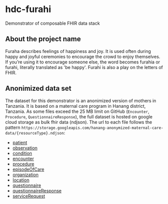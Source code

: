 # hdc-furahi

Demonstrator of composable FHIR data stack

## About the project name

Furaha describes feelings of happiness and joy. It is used often during happy and joyful ceremonies to encourage the crowd to enjoy themselves. If you’re using it to encourage someone else, the word becomes furahia or furahi, literally translated as 'be happy'. Furahi is also a play on the letters of FHIR.

## Anonimized data set

The dataset for this demonstrator is an anonimized version of mothers in Tanzania. It is based on a maternal care program in Hanang district, Tanzania. As some files exceed the 25 MB limit on GitHub (`Encounter`, `Procedure`, `QuestionnaireResponse`), the full dataset is hosted on google cloud storage as bulk fhir data (ndjson). The url to each file follows the pattern `https://storage.googleapis.com/hanang-anonymized-maternal-care-data/{resourceType}.ndjson`:

* [patient](https://storage.googleapis.com/hanang-anonymized-maternal-care-data/patient.ndjson)
* [observation](https://storage.googleapis.com/hanang-anonymized-maternal-care-data/observation.ndjson)
* [condition](https://storage.googleapis.com/hanang-anonymized-maternal-care-data/condition.ndjson)
* [encounter](https://storage.googleapis.com/hanang-anonymized-maternal-care-data/encounter.ndjson)
* [procedure](https://storage.googleapis.com/hanang-anonymized-maternal-care-data/procedure.ndjson)
* [episodeOfCare](https://storage.googleapis.com/hanang-anonymized-maternal-care-data/episodeOfCare.ndjson)
* [organization](https://storage.googleapis.com/hanang-anonymized-maternal-care-data/organization.ndjson)
* [location](https://storage.googleapis.com/hanang-anonymized-maternal-care-data/location.ndjson)
* [questionnaire](https://storage.googleapis.com/hanang-anonymized-maternal-care-data/questionnaire.ndjson)
* [questionnaireResponse](https://storage.googleapis.com/hanang-anonymized-maternal-care-data/questionnaireResponse.ndjson)
* [serviceRequest](https://storage.googleapis.com/hanang-anonymized-maternal-care-data/serviceRequest.ndjson)

